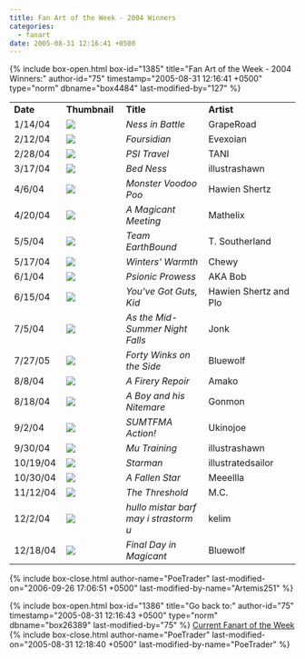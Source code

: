 ```yaml
---
title: Fan Art of the Week - 2004 Winners
categories:
  - fanart
date: 2005-08-31 12:16:41 +0500
---
```

{% include box-open.html box-id="1385" title="Fan Art of the Week - 2004 Winners:" author-id="75" timestamp="2005-08-31 12:16:41 +0500" type="norm" dbname="box4484" last-modified-by="127" %}
<table border="0">

<tr>
<td width="80"><b>Date</b></td>
<td width="100"><b>Thumbnail</b></td>
<td width="200"><b>Title</b></td>
<td width="200"><b>Artist</b></td>
</tr>

<tr>
<td width="80">1/14/04</td>
<td width="100"><a href="http://starmen.net/vote/vote.php?id=9614"><img src="http://starmen.net/files/0000/258e/ness_eb.jpg.thumb.gif" border="0"/></a></td>
<td width="200"><i>Ness in Battle</i></td>
<td width="200">GrapeRoad</td>
</tr>

<tr>
<td width="80">2/12/04</td>
<td width="100"><a href="http://starmen.net/vote/vote.php?id=1070"><img src="http://starmen.net/files/0000/042e/FoursideTest.jpg.thumb.gif" border="0"/></a></td>
<td width="200"><i>Foursidian</i></td>
<td width="200">Evexoian</td>
</tr>

<tr>
<td width="80">2/28/04</td>
<td width="100"><a href="http://starmen.net/vote/vote.php?id=9478"><img src="http://starmen.net/files/0000/2506/tani_pstravel.jpg.thumb.gif" border="0"/></a></td>
<td width="200"><i>PSI Travel</i></td>
<td width="200">TANI</td>
</tr>

<tr>
<td width="80">3/17/04</td>
<td width="100"><a href="http://starmen.net/vote/vote.php?id=2848"><img src="http://starmen.net/files/0000/0b20/bedness2.jpg.thumb.gif" border="0"/></a></td>
<td width="200"><i>Bed Ness</i></td>
<td width="200">illustrashawn</td>
</tr>

<tr>
<td width="80">4/6/04</td>
<td width="100"><a href="http://starmen.net/vote/vote.php?id=2839"><img src="http://starmen.net/files/0000/0b17/hawaiian_MONSTER_MONSTER1.jpg.thumb.gif" border="0"/></a></td>
<td width="200"><i>Monster Voodoo Poo</i></td>
<td width="200">Hawien Shertz</td>
</tr>

<tr>
<td width="80">4/20/04</td>
<td width="100"><a href="http://starmen.net/vote/vote.php?id=9672"><img src="http://starmen.net/files/0000/25c8/magicbunny1.jpg.thumb.gif" border="0"/></a></td>
<td width="200"><i>A Magicant Meeting</i></td>
<td width="200">Mathelix</td>
</tr>

<tr>
<td width="80">5/5/04</td>
<td width="100"><a href="http://starmen.net/vote/vote.php?id=9487"><img src="http://starmen.net/files/0000/250f/earthboundteam.jpg.thumb.gif" border="0"/></a></td>
<td width="200"><i>Team EarthBound</i></td>
<td width="200">T. Southerland</td>
</tr>

<tr>
<td width="80">5/17/04</td>
<td width="100"><a href="http://starmen.net/vote/vote.php?id=624"><img src="http://starmen.net/files/0000/0270/paulawinter.jpg.thumb.gif" border="0"/></a></td>
<td width="200"><i>Winters' Warmth</i></td>
<td width="200">Chewy</td>
</tr>

<tr>
<td width="80">6/1/04</td>
<td width="100"><a href="http://starmen.net/vote/vote.php?id=598"><img src="http://starmen.net/files/0000/0256/bobrz_psipowers.jpg.thumb.gif" border="0"/></a></td>
<td width="200"><i>Psionic Prowess</i></td>
<td width="200">AKA Bob</td>
</tr>

<tr>
<td width="80">6/15/04</td>
<td width="100"><a href="http://starmen.net/vote/vote.php?id=2838"><img src="http://starmen.net/files/0000/0b16/yggk21.jpg.thumb.gif" border="0"/></a></td>
<td width="200"><i>You've Got Guts, Kid</i></td>
<td width="200">Hawien Shertz and Plo</td>
</tr>

<tr>
<td width="80">7/5/04</td>
<td width="100"><a href="http://starmen.net/vote/vote.php?id=10663"><img src="http://starmen.net/files/0000/29a7/falls111small.jpg.thumb.gif" border="0"/></a></td>
<td width="200"><i>As the Mid-Summer Night Falls</i></td>
<td width="200">Jonk</td>
</tr>

<tr>
<td width="80">7/27/05</td>
<td width="100"><a href="http://starmen.net/vote/vote.php?id=558"><img src="http://starmen.net/files/0000/022e/bwfourside.jpg.thumb.gif" border="0"/></a></td>
<td width="200"><i>Forty Winks on the Side</i></td>
<td width="200">Bluewolf</td>
</tr>

<tr>
<td width="80">8/8/04</td>
<td width="100"><a href="http://starmen.net/vote/vote.php?id=458"><img src="http://starmen.net/files/0000/01ca/EBNessPaulaFireSprings.jpg.thumb.gif" border="0"/></a></td>
<td width="200"><i>A Firery Repoir</i></td>
<td width="200">Amako</td>
</tr>

<tr>
<td width="80">8/18/04</td>
<td width="100"><a href="http://starmen.net/vote/vote.php?id=2081"><img src="http://starmen.net/files/0000/0821/aboyandhisnitemare.jpg.thumb.gif" border="0"/></a></td>
<td width="200"><i>A Boy and his Nitemare</i></td>
<td width="200">Gonmon</td>
</tr>

<tr>
<td width="80">9/2/04</td>
<td width="100"><a href="http://starmen.net/vote/vote.php?id=9813"><img src="http://starmen.net/files/0000/2655/sumtfma.jpg.thumb.gif" border="0"/></a></td>
<td width="200"><i>SUMTFMA Action!</i></td>
<td width="200">Ukinojoe</td>
</tr>

<tr>
<td width="80">9/30/04</td>
<td width="100"><a href="http://starmen.net/vote/vote.php?id=2855"><img src="http://starmen.net/files/0000/0b27/mutraining.jpg.thumb.gif" border="0"/></a></td>
<td width="200"><i>Mu Training</i></td>
<td width="200">illustrashawn</td>
</tr>

<tr>
<td width="80">10/19/04</td>
<td width="100"><a href="http://starmen.net/vote/vote.php?id=2867"><img src="http://starmen.net/files/0000/0b33/illustratprSailor+3.jpg.thumb.gif" border="0"/></a></td>
<td width="200"><i>Starman</i></td>
<td width="200">illustratedsailor</td>
</tr>

<tr>
<td width="80">10/30/04</td>
<td width="100"><a href="http://starmen.net/vote/vote.php?id=9747"><img src="http://starmen.net/files/0000/2613/scarystarman.jpg.thumb.gif" border="0"/></a></td>
<td width="200"><i>A Fallen Star</i></td>
<td width="200">Meeellla</td>
</tr>

<tr>
<td width="80">11/12/04</td>
<td width="100"><a href="http://starmen.net/vote/vote.php?id=9691"><img src="http://starmen.net/files/0000/25db/TheThreshold.jpg.thumb.gif" border="0"/></a></td>
<td width="200"><i>The Threshold</i></td>
<td width="200">M.C.</td>
</tr>

<tr>
<td width="80">12/2/04</td>
<td width="100"><a href="http://starmen.net/vote/vote.php?id=9268"><img src="http://starmen.net/files/0000/2434/kelim_pewp.jpg.thumb.gif" border="0"/></a></td>
<td width="200"><i>hullo mistar barf may i strastorm u</i></td>
<td width="200">kelim</td>
</tr>

<tr>
<td width="80">12/18/04</td>
<td width="100"><a href="http://starmen.net/vote/vote.php?id=565"><img src="http://starmen.net/files/0000/0235/final_day_in_magicant1.jpg.thumb.gif" border="0"/></a></td>
<td width="200"><i>Final Day in Magicant</i></td>
<td width="200">Bluewolf</td>
</tr>

</table>
{% include box-close.html author-name="PoeTrader" last-modified-on="2006-09-26 17:06:51 +0500" last-modified-by-name="Artemis251" %}

{% include box-open.html box-id="1386" title="Go back to:" author-id="75" timestamp="2005-08-31 12:16:43 +0500" type="norm" dbname="box26389" last-modified-by="75" %}
<a href="http://starmen.net/fanart/fotw/">Current Fanart of the Week</a>
{% include box-close.html author-name="PoeTrader" last-modified-on="2005-08-31 12:18:40 +0500" last-modified-by-name="PoeTrader" %}
